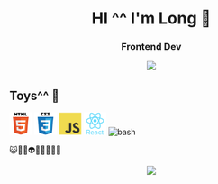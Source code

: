 <h1 align="center"> HI ^^ I'm Long 👋</h1>
<h3 align="center">Frontend Dev</h3>

<div id="header" align="center">
  <img src="https://media.giphy.com/media/ES4Vcv8zWfIt2/giphy.gif" width="200"/>
</div>



## Toys^^ 💛
<div align="left">
 <img src="https://raw.githubusercontent.com/devicons/devicon/master/icons/html5/html5-original-wordmark.svg" alt="bash" width="40" height="40"/>
 <img src="https://raw.githubusercontent.com/devicons/devicon/master/icons/css3/css3-original-wordmark.svg" alt="bash" width="40" height="40"/> 
<img src="https://raw.githubusercontent.com/devicons/devicon/master/icons/javascript/javascript-original.svg" alt="bash" width="40" height="40"/> 
 <img src="https://raw.githubusercontent.com/devicons/devicon/master/icons/react/react-original-wordmark.svg" alt="bash" width="40" height="40"/> 
 <img src="https://res.cloudinary.com/startup-grind/image/upload/c_fill,dpr_2.0,f_auto,g_center,h_1080,q_100,w_1080/v1/gcs/platform-data-dsc/events/Tailwind_CSS_Logo.svg.png" alt="bash" width="40" height="40"/> 

 
</div>



😺👹👺👽👻🤡👾🙉🤖
<div id="header" align="center">
  <img src="https://media.giphy.com/media/VhRU9RvKZWKujYXhlJ/giphy.gif" width="250"/>
</div>



<br/>


